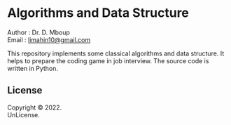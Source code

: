 # Algorithms and Data Structure 
Author : Dr. D. Mboup  
Email : limahin10@gmail.com  

This repository implements some classical algorithms and data structure. It helps to prepare the coding game in job interview. The source code is written in Python.

## License  
Copyright © 2022.  
UnLicense.

